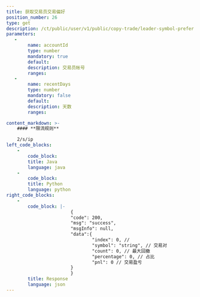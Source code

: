 ```yaml
---
title: 获取交易员交易偏好
position_number: 26
type: get
description: /ct/public/user/v1/public/copy-trade/leader-symbol-prefer
parameters:
   -
        name: accountId
        type: number
        mandatory: true
        default:
        description: 交易员帐号
        ranges:
   -
        name: recentDays
        type: number
        mandatory: false
        default:
        description: 天数
        ranges:

content_markdown: >-
    #### **限流规则**

    2/s/ip
left_code_blocks:
    -
        code_block:
        title: Java
        language: java
    -
        code_block:
        title: Python
        language: python
right_code_blocks:
    -
        code_block: |-
                        {
                        "code": 200,
                        "msg": "success",
                        "msgInfo": null,
                        "data":{
                                "index": 0, // 
                                "symbol": "string", // 交易对
                                "count": 0, // 最大回撤
                                "percentage": 0, // 占比
                                "pnl": 0 // 交易盈亏
                        }
                        }
        title: Response
        language: json
---
```

